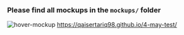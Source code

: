 ### Please find all mockups in the `mockups/` folder
![hover-mockup](https://user-images.githubusercontent.com/10798986/57175407-2d2a2600-6e65-11e9-8245-024b977be440.png)
https://qaisertariq98.github.io/4-may-test/
